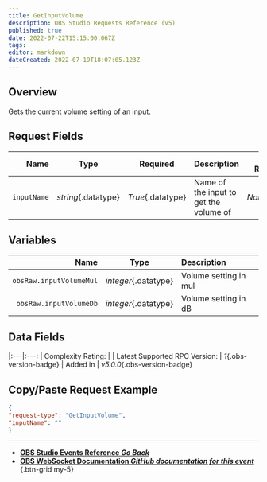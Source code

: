 ```yaml
---
title: GetInputVolume
description: OBS Studio Requests Reference (v5)
published: true
date: 2022-07-22T15:15:00.067Z
tags: 
editor: markdown
dateCreated: 2022-07-19T18:07:05.123Z
---
```


## Overview
Gets the current volume setting of an input.

## Request Fields
Name | Type | Required| Description | Value Restrictions | Default Behavior |
----:|:----:|:-------:|:------------|:------------------:|:----------------:|
`inputName` | *string*{.datatype} | *True*{.datatype} | Name of the input to get the volume of	 | *None*{.datatype} | *N/A*{.datatype}
## Variables
Name | Type | Description | 
----:|:----:|:------------|
`obsRaw.inputVolumeMul` | *integer*{.datatype} | Volume setting in mul
`obsRaw.inputVolumeDb` | *integer*{.datatype} | Volume setting in dB

## Data Fields
|:---|:---:
| Complexity Rating: | <span class="stars stars--3"></span>
| Latest Supported RPC Version: | *1*{.obs-version-badge}
| Added in | *v5.0.0*{.obs-version-badge}

## Copy/Paste Request Example
```json
{
"request-type": "GetInputVolume",
"inputName": ""
}
```
---

- [<i class="mdi mdi-chevron-left"></i>**OBS Studio Events Reference *Go Back***](/en/Broadcasters/OBS/Raw/v5Events)
- [<i class="mdi mdi-github"></i> **OBS WebSocket Documentation *GitHub documentation for this event***](https://github.com/obsproject/obs-websocket/blob/master/docs/generated/protocol.md#scenecreated)
{.btn-grid my-5}
